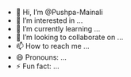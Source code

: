 - 👋 Hi, I’m @Pushpa-Mainali
- 👀 I’m interested in ...
- 🌱 I’m currently learning ...
- 💞️ I’m looking to collaborate on ...
- 📫 How to reach me ...
- 😄 Pronouns: ...
- ⚡ Fun fact: ...

<!---
Pushpa-Mainali/Pushpa-Mainali is a ✨ special ✨ repository because its `README.md` (this file) appears on your GitHub profile.
You can click the Preview link to take a look at your changes.
--->
